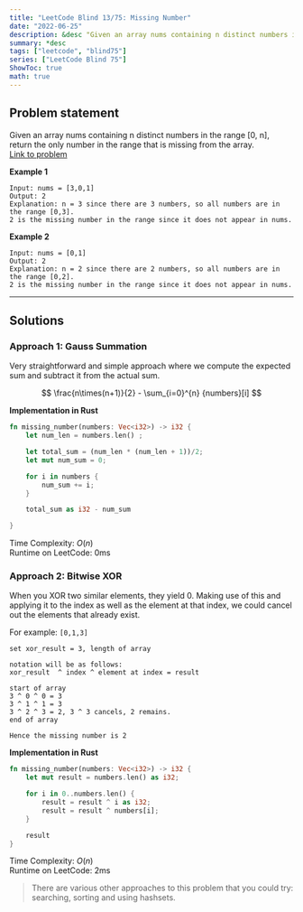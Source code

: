 ```yaml
---
title: "LeetCode Blind 13/75: Missing Number"
date: "2022-06-25"
description: &desc "Given an array nums containing n distinct numbers in the range [0, n], return the only number in the range that is missing from the array."
summary: *desc
tags: ["leetcode", "blind75"]
series: ["LeetCode Blind 75"]
ShowToc: true
math: true
---
```


## Problem statement

Given an array nums containing n distinct numbers in the range [0, n], return the only number in the range that is missing from the array.  
[Link to problem](https://leetcode.com/problems/missing-number/)

**Example 1**

```
Input: nums = [3,0,1]
Output: 2
Explanation: n = 3 since there are 3 numbers, so all numbers are in the range [0,3]. 
2 is the missing number in the range since it does not appear in nums.
```

**Example 2**

```
Input: nums = [0,1]
Output: 2
Explanation: n = 2 since there are 2 numbers, so all numbers are in the range [0,2]. 
2 is the missing number in the range since it does not appear in nums.
```

---

## Solutions

### Approach 1: Gauss Summation

Very straightforward and simple approach where we compute the expected sum and subtract it
from the actual sum.

$$
\frac{n\times(n+1)}{2} - \sum_{i=0}^{n} {numbers}[i]
$$

**Implementation in Rust**

```rs
fn missing_number(numbers: Vec<i32>) -> i32 {
    let num_len = numbers.len() ;

    let total_sum = (num_len * (num_len + 1))/2;
    let mut num_sum = 0;

    for i in numbers {
        num_sum += i;
    }

    total_sum as i32 - num_sum

}
```

Time Complexity: $O(n)$  
Runtime on LeetCode: $0$ms

### Approach 2: Bitwise XOR

When you XOR two similar elements, they yield 0. Making use of this and applying it to the
index as well as the element at that index, we could cancel out the elements that already exist.

For example: `[0,1,3]`  

```text
set xor_result = 3, length of array

notation will be as follows:
xor_result  ^ index ^ element at index = result

start of array
3 ^ 0 ^ 0 = 3
3 ^ 1 ^ 1 = 3
3 ^ 2 ^ 3 = 2, 3 ^ 3 cancels, 2 remains.
end of array

Hence the missing number is 2
```

**Implementation in Rust**

```rs
fn missing_number(numbers: Vec<i32>) -> i32 {
    let mut result = numbers.len() as i32;

    for i in 0..numbers.len() {
        result = result ^ i as i32;
        result = result ^ numbers[i];
    }

    result
}
```

Time Complexity: $O(n)$  
Runtime on LeetCode: $2$ms

> There are various other approaches to this problem that you could try: searching, sorting and using hashsets.
